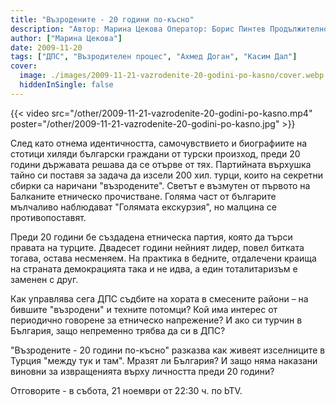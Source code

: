 ```yaml
---
title: "Възродените - 20 години по-късно"
description: "Автор: Марина Цекова Оператор: Борис Пинтев Продължителност: 48 минути"
author: ["Марина Цекова"]
date: 2009-11-20
tags: ["ДПС", "Възродителен процес", "Ахмед Доган", "Касим Дал"]
cover:
  image: ./images/2009-11-21-vazrodenite-20-godini-po-kasno/cover.webp
  hiddenInSingle: false
---
```


{{< video src="/other/2009-11-21-vazrodenite-20-godini-po-kasno.mp4" poster="/other/2009-11-21-vazrodenite-20-godini-po-kasno.jpg" >}}

След като отнема идентичността, самочувствието и биографиите на стотици хиляди български граждани от турски произход, преди 20 години държавата решава да се отърве от тях. Партийната върхушка тайно си поставя за задача да изсели 200 хил. турци, които на секретни сбирки са наричани "възродените". Светът е възмутен от първото на Балканите етническо прочистване. Голяма част от българите мълчаливо наблюдават "Голямата екскурзия", но малцина се противопоставят.

Преди 20 години бе създадена етническа партия, която да търси правата на турците. Двадесет години нейният лидер, повел битката тогава, остава несменяем. На практика в бедните, отдалечени краища на страната демокрацията така и не идва, а един тоталитаризъм е заменен с друг.

Как управлява сега ДПС съдбите на хората в смесените райони – на бившите "възродени" и техните потомци? Кой има интерес от периодично говорене за етническо напрежение? И ако си турчин в България, защо непременно трябва да си в ДПС?

"Възродените - 20 години по-късно" разказва как живеят изселниците в Турция "между тук и там". Мразят ли България? И защо няма наказани виновни за извращенията върху личността преди 20 години?

Отговорите - в събота, 21 ноември от 22:30 ч. по bTV.